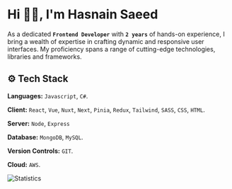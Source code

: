 
# Hi 👋🏻, I'm Hasnain Saeed

As a dedicated **`Frontend Developer`** with **`2 years`** of hands-on experience, I bring a wealth of expertise in crafting dynamic and responsive user interfaces. My proficiency spans a range of cutting-edge technologies, libraries and frameworks.


## ⚙️ Tech Stack

**Languages:** `Javascript`, `C#`.

**Client:** `React`, `Vue`, `Nuxt`, `Next`, `Pinia`, `Redux`, `Tailwind`, `SASS`, `CSS`, `HTML`.

**Server:** `Node`, `Express`

**Database:** `MongoDB`, `MySQL`.

**Version Controls:** `GIT`.

**Cloud:** `AWS`.

![Statistics](https://github-profile-summary-cards.vercel.app/api/cards/profile-details?username=Hasnain-js)


